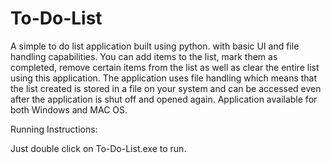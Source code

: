 # To-Do-List
A simple to do list application built using python. with basic UI and file handling capabilities.
You can add items to the list, mark them as completed, remove certain items from the list as well as clear the entire list using this application.
The application uses file handling which means that the list created is stored in a file on your system and can be accessed even after the application is shut off and opened again.
Application available for both Windows and MAC OS.

Running Instructions:

Just double click on To-Do-List.exe to run.
